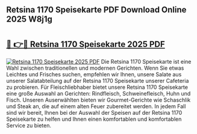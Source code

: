 ## Retsina 1170 Speisekarte PDF Download Online 2025 W8j1g

# <h2><a href="http://gccvkw.nevu.top/?p=Retsina+1170+Speisekarte">🔗 👉🔴 Retsina 1170 Speisekarte 2025 PDF</a></h2>

[![Retsina 1170 Speisekarte 2025 PDF](https://i.imgur.com/dBaPXMq.png)](http://gccvkw.nevu.top/?p=Retsina+1170+Speisekarte)
Die Retsina 1170 Speisekarte ist eine Wahl zwischen traditionellen und modernen Gerichten. Wenn Sie etwas Leichtes und Frisches suchen, empfehlen wir Ihnen, unsere Salate aus unserer Salatabteilung auf der Retsina 1170 Speisekarte unserer Cafeteria zu probieren. Für Fleischliebhaber bietet unsere Retsina 1170 Speisekarte eine große Auswahl an Gerichten: Rindfleisch, Schweinefleisch, Huhn und Fisch. Unseren Auserwählten bieten wir Gourmet-Gerichte wie Schaschlik und Steak an, die auf einem alten Feuer zubereitet werden. In jedem Fall sind wir bereit, Ihnen bei der Auswahl der Speisen auf der Retsina 1170 Speisekarte zu helfen und Ihnen einen komfortablen und komfortablen Service zu bieten.
